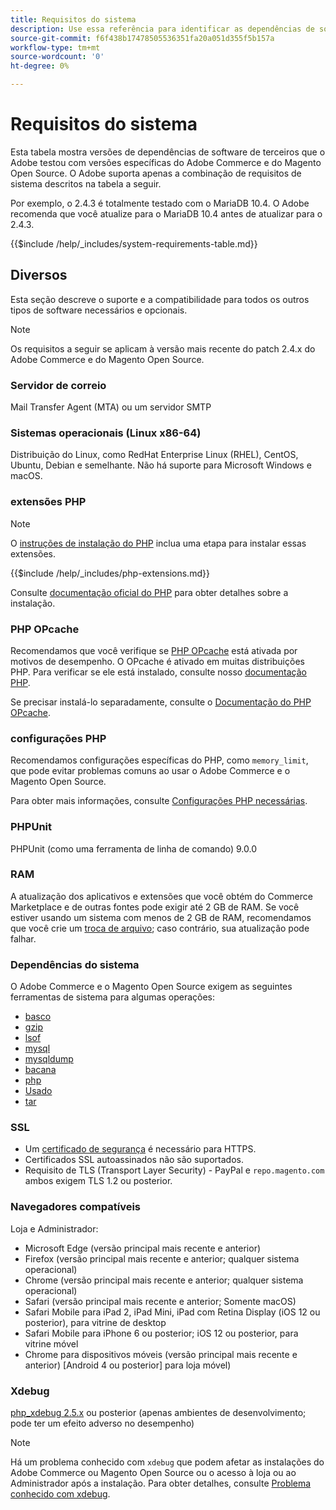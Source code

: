 ```yaml
---
title: Requisitos do sistema
description: Use essa referência para identificar as dependências de software necessárias que foram testadas com versões de Adobe Commerce e Magento Open Source.
source-git-commit: f6f438b17478505536351fa20a051d355f5b157a
workflow-type: tm+mt
source-wordcount: '0'
ht-degree: 0%

---
```



# Requisitos do sistema

Esta tabela mostra versões de dependências de software de terceiros que o Adobe testou com versões específicas do Adobe Commerce e do Magento Open Source. O Adobe suporta apenas a combinação de requisitos de sistema descritos na tabela a seguir.

Por exemplo, o 2.4.3 é totalmente testado com o MariaDB 10.4. O Adobe recomenda que você atualize para o MariaDB 10.4 antes de atualizar para o 2.4.3.

{{$include /help/_includes/system-requirements-table.md}}

## Diversos

Esta seção descreve o suporte e a compatibilidade para todos os outros tipos de software necessários e opcionais.

>[!NOTE]
>
>Os requisitos a seguir se aplicam à versão mais recente do patch 2.4.x do Adobe Commerce e do Magento Open Source.

### Servidor de correio

Mail Transfer Agent (MTA) ou um servidor SMTP

### Sistemas operacionais (Linux x86-64)

Distribuição do Linux, como RedHat Enterprise Linux (RHEL), CentOS, Ubuntu, Debian e semelhante. Não há suporte para Microsoft Windows e macOS.

### extensões PHP

>[!NOTE]
>
>O [instruções de instalação do PHP](prerequisites/php-settings.md) inclua uma etapa para instalar essas extensões.

{{$include /help/_includes/php-extensions.md}}

Consulte [documentação oficial do PHP](https://php.net/manual/en/extensions.php) para obter detalhes sobre a instalação.

### PHP OPcache

Recomendamos que você verifique se [PHP OPcache](https://php.net/manual/en/intro.opcache.php) está ativada por motivos de desempenho. O OPcache é ativado em muitas distribuições PHP. Para verificar se ele está instalado, consulte nosso [documentação PHP](prerequisites/php-settings.md).

Se precisar instalá-lo separadamente, consulte o [Documentação do PHP OPcache](https://php.net/manual/en/opcache.setup.php).

### configurações PHP

Recomendamos configurações específicas do PHP, como `memory_limit`, que pode evitar problemas comuns ao usar o Adobe Commerce e o Magento Open Source.

Para obter mais informações, consulte [Configurações PHP necessárias](prerequisites/php-settings.md).

### PHPUnit

PHPUnit (como uma ferramenta de linha de comando) 9.0.0

### RAM

A atualização dos aplicativos e extensões que você obtém do Commerce Marketplace e de outras fontes pode exigir até 2 GB de RAM. Se você estiver usando um sistema com menos de 2 GB de RAM, recomendamos que você crie um [troca de arquivo](https://support.magento.com/hc/en-us/articles/360032980432); caso contrário, sua atualização pode falhar.

### Dependências do sistema

O Adobe Commerce e o Magento Open Source exigem as seguintes ferramentas de sistema para algumas operações:

- [basco](https://www.gnu.org/software/bash/)
- [gzip](https://www.gzip.org/)
- [lsof](https://linux.die.net/man/8/lsof)
- [mysql](https://www.mysql.com/)
- [mysqldump](https://dev.mysql.com/doc/refman/8.0/en/mysqldump.html)
- [bacana](https://linux.die.net/man/1/nice)
- [php](https://www.php.net/)
- [Usado](https://www.gnu.org/software/sed/manual/sed.html)
- [tar](https://linux.die.net/man/1/tar)

### SSL

- Um [certificado de segurança](https://glossary.magento.com/security-certificate) é necessário para HTTPS.
- Certificados SSL autoassinados não são suportados.
- Requisito de TLS (Transport Layer Security) - PayPal e `repo.magento.com` ambos exigem TLS 1.2 ou posterior.

### Navegadores compatíveis

Loja e Administrador:

- Microsoft Edge (versão principal mais recente e anterior)
- Firefox (versão principal mais recente e anterior; qualquer sistema operacional)
- Chrome (versão principal mais recente e anterior; qualquer sistema operacional)
- Safari (versão principal mais recente e anterior; Somente macOS)
- Safari Mobile para iPad 2, iPad Mini, iPad com Retina Display (iOS 12 ou posterior), para vitrine de desktop
- Safari Mobile para iPhone 6 ou posterior; iOS 12 ou posterior, para vitrine móvel
- Chrome para dispositivos móveis (versão principal mais recente e anterior) [Android 4 ou posterior] para loja móvel)

### Xdebug

[php_xdebug 2.5.x](https://xdebug.org/download) ou posterior (apenas ambientes de desenvolvimento; pode ter um efeito adverso no desempenho)

>[!NOTE]
>
>Há um problema conhecido com `xdebug` que podem afetar as instalações do Adobe Commerce ou Magento Open Source ou o acesso à loja ou ao Administrador após a instalação. Para obter detalhes, consulte [Problema conhecido com xdebug](https://support.magento.com/hc/en-us/articles/360034242212).
